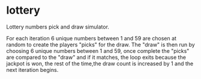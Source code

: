 # lottery
Lottery numbers pick and draw simulator.

For each iteration 6 unique numbers between 1 and 59 are chosen at random to create the players "picks" for the draw. The "draw" is then run by choosing 6 unique numbers between 1 and 59, once complete the "picks" are compared to the "draw" and if it matches, the loop exits because the jackpot is won, the rest of the time,the draw count is increased by 1 and the next iteration begins.
